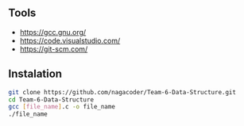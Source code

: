 ## Tools

- https://gcc.gnu.org/
- https://code.visualstudio.com/
- https://git-scm.com/

## Instalation

```sh
git clone https://github.com/nagacoder/Team-6-Data-Structure.git
cd Team-6-Data-Structure
gcc [file_name].c -o file_name
./file_name

```
